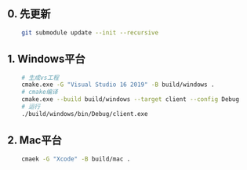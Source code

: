 ## 0. 先更新
```bash
    git submodule update --init --recursive
```
## 1. Windows平台
```bash
    # 生成vs工程 
	cmake.exe -G "Visual Studio 16 2019" -B build/windows .
    # cmake编译
    cmake.exe --build build/windows --target client --config Debug
    # 运行
    ./build/windows/bin/Debug/client.exe
```

## 2. Mac平台
```bash
    cmaek -G "Xcode" -B build/mac .
```
